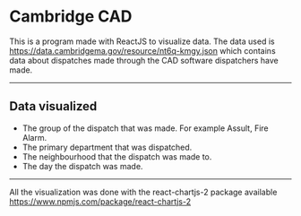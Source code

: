 # Cambridge CAD

This is a program made with ReactJS to visualize data. The data used is https://data.cambridgema.gov/resource/nt6q-kmgy.json which contains data about dispatches made through the CAD software dispatchers have made.

---
## Data visualized
- The group of the dispatch that was made. For example Assult, Fire Alarm.
- The primary department that was dispatched.
- The neighbourhood that the dispatch was made to.
- The day the dispatch was made.

---
All the visualization was done with the react-chartjs-2 package available https://www.npmjs.com/package/react-chartjs-2
